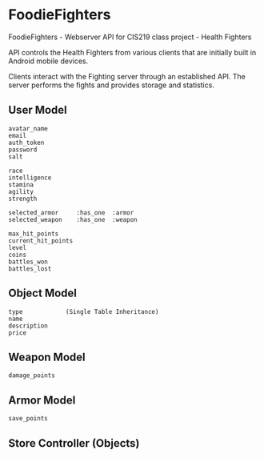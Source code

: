 FoodieFighters
==============

FoodieFighters - Webserver API for CIS219 class project - Health Fighters


API controls the Health Fighters from various clients that are initially built in
Android mobile devices.

Clients interact with the Fighting server through an established API.
The server performs the fights and provides storage and statistics.


User Model
----------
    avatar_name
    email
    auth_token
    password
    salt

    race
    intelligence
    stamina
    agility
    strength

    selected_armor     :has_one  :armor
    selected_weapon    :has_one  :weapon

    max_hit_points
    current_hit_points
    level
    coins
    battles_won
    battles_lost

Object Model
------------
    type            (Single Table Inheritance)
    name
    description
    price

Weapon Model
------------
    damage_points

Armor Model
-----------
    save_points

Store Controller (Objects)
--------------------------

